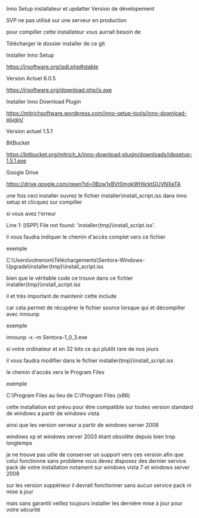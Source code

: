 Inno Setup installateur et updatter Version de dévelopement

SVP ne pas utilisé sur une serveur en production

pour compiller cette installateur vous aurrait besoin de

Télécharger le dossier installer de ce git

Installer Inno Setup

https://jrsoftware.org/isdl.php#stable

Version Actuel 6.0.5

https://jrsoftware.org/download.php/is.exe

Installer Inno Download Plugin

https://mitrichsoftware.wordpress.com/inno-setup-tools/inno-download-plugin/

Version actuel 1.5.1

BitBucket

https://bitbucket.org/mitrich_k/inno-download-plugin/downloads/idpsetup-1.5.1.exe

Google Drive

https://drive.google.com/open?id=0Bzw1xBVt0mokWHlicktGUVNXeTA

une fois ceci installer ouvrez le fichier installer\install_script.iss dans inno setup et clicquez sur compiller

si vous avez l'erreur

Line 1:
[ISPP] File not found: 'installer\{tmp}\install_script.iss'.

il vous faudra indiquer le chemin d'accès complet vers ce fichier

exemple

C:\Users\votrenom\Téléchargements\Sentora-Windows-Upgrade\installer\{tmp}\install_script.iss

bien que le véritable code ce trouve dans ce fichier installer\{tmp}\install_script.iss

il et très important de maintenir cette include

car cela permet de récupérer le fichier source lorsque qui et décompiller avec innounp

exemple

innounp -x -m Sentora-1_0_3.exe

si votre ordinateur et en 32 bits ce qui plutôt rare de nos jours

il vous faudra modifier dans le fichier installer\{tmp}\install_script.iss

le chemin d'accès vers le Program Files

exemple

C:\Program Files au lieu de C:\Program Files (x86)

cette installation est prévu pour être compatible sur toutes version standard de windows a partir de windows vista

ainsi que les version serveur a partir de windows server 2008

windows xp et windows server 2003 étant obsoléte depuis bien trop longtemps

je ne trouve pas utile de conserver un support vers ces version
afin que celui fonctionne sans problème vous devez disposez des dernier service pack de votre installation notament sur windows vista 7 et windows server 2008

sur les version suppérieur il devrait fonctionner sans aucun service pack ni mise à jour

mais sans garantit veillez toujours installer les derniére mise à jour pour votre sécurité



